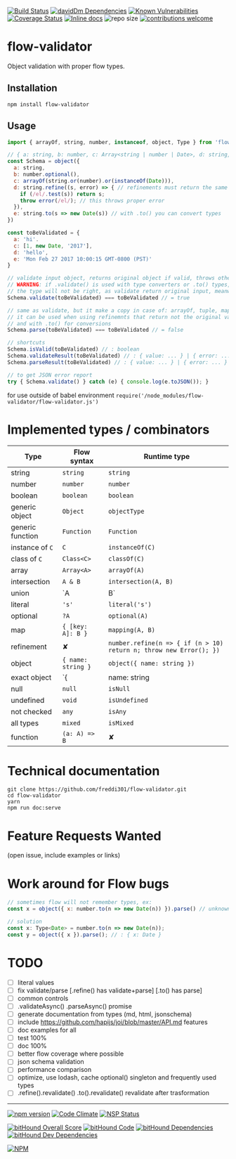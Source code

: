 [![Build Status](https://travis-ci.org/freddi301/flow-validator.svg?branch=master)](https://travis-ci.org/freddi301/flow-validator)
[![davidDm Dependencies](https://david-dm.org/freddi301/flow-validator.svg)]()
[![Known Vulnerabilities](https://snyk.io/test/github/freddi301/flow-validator/badge.svg)](https://snyk.io/test/github/freddi301/flow-validator)
[![Coverage Status](https://coveralls.io/repos/github/freddi301/flow-validator/badge.svg?branch=master)](https://coveralls.io/github/freddi301/flow-validator?branch=master)
[![Inline docs](http://inch-ci.org/github/freddi301/flow-validator.svg?branch=master)](http://inch-ci.org/github/freddi301/flow-validator)
![repo size](https://reposs.herokuapp.com/?path=freddi301/flow-validator)
[![contributions welcome](https://img.shields.io/badge/contributions-welcome-brightgreen.svg?style=flat)](https://github.com/dwyl/esta/issues)

# flow-validator

Object validation with proper flow types.

## Installation

```npm install flow-validator```


## Usage

```javascript
import { arrayOf, string, number, instanceof, object, Type } from 'flow-validator';

// { a: string, b: number, c: Array<string | number | Date>, d: string, e: Date }
const Schema = object({
  a: string,
  b: number.optional(),
  c: arrayOf(string.or(number).or(instanceOf(Date))),
  d: string.refine((s, error) => { // refinements must return the same type
    if (/el/.test(s)) return s;
    throw error(/el/); // this throws proper error
  }),
  e: string.to(s => new Date(s)) // with .to() you can convert types
})

const toBeValidated = {
  a: 'hi'.
  c: [1, new Date, '2017'],
  d: 'hello',
  e: 'Mon Feb 27 2017 10:00:15 GMT-0800 (PST)'
}

// validate input object, returns original object if valid, throws otherwise
// WARNING: if .validate() is used with type converters or .to() types,
// the type will not be right, as validate return original input, meanwhile .to() produces a new object
Schema.validate(toBeValidated) === toBeValidated // = true

// same as validate, but it make a copy in case of: arrayOf, tuple, mapping, object, objectExact
// it can be used when using refinemnts that return not the original value
// and with .to() for conversions
Schema.parse(toBeValidated) === toBeValidated // = false

// shortcuts
Schema.isValid(toBeValidated) // : boolean
Schema.validateResult(toBeValidated) // : { value: ... } | { error: ... }
Schema.parseResult(toBeValidated) // : { value: ... } | { error: ... }

// to get JSON error report
try { Schema.validate() } catch (e) { console.log(e.toJSON()); }

```

for use outside of babel environment ```require('/node_modules/flow-validator/flow-validator.js')```

# Implemented types / combinators

| Type | Flow syntax | Runtime type |
|------|-------|-------------|
| string | `string` | `string` |
| number | `number` | `number` |
| boolean | `boolean` | `boolean` |
| generic object | `Object` | `objectType` |
| generic function | `Function` | `Function` |
| instance of `C` | `C` | `instanceOf(C)` |
| class of `C` | `Class<C>` | `classOf(C)` |
| array | `Array<A>` | `arrayOf(A)` |
| intersection | `A & B` | `intersection(A, B)` |
| union | `A | B` | `union(A, B)` |
| literal | `'s'` | `literal('s')` |
| optional | `?A` | `optional(A)` |
| map | `{ [key: A]: B }` | `mapping(A, B)` |
| refinement | ✘ | `number.refine(n => { if (n > 10) return n; throw new Error(); })` |
| object | `{ name: string }` | `object({ name: string })` |
| exact object | `{| name: string |}` | `objectExact({ name: string })` |
| null | `null` | `isNull` |
| undefined | `void` | `isUndefined` |
| not checked | `any` | `isAny` |
| all types | `mixed` | `isMixed` |
| function | `(a: A) => B` | ✘ |

# Technical documentation

```
git clone https://github.com/freddi301/flow-validator.git
cd flow-validator
yarn
npm run doc:serve
```

# Feature Requests Wanted
(open issue, include examples or links)

# Work around for Flow bugs

```javascript
// sometimes flow will not remember types, ex:
const x = object({ x: number.to(n => new Date(n)) }).parse() // unknown type

// solution
const x: Type<Date> = number.to(n => new Date(n));
const y = object({ x }).parse(); // : { x: Date }
```

# TODO

- [ ] literal values
- [ ] fix validate/parse [.refine() has validate+parse] [.to() has parse]
- [ ] common controls
- [ ] .validateAsync() .parseAsync() promise
- [ ] generate documentation from types (md, html, jsonschema)
- [ ] include https://github.com/hapijs/joi/blob/master/API.md features
- [ ] doc examples for all
- [ ] test 100%
- [ ] doc 100%
- [ ] better flow coverage where possible
- [ ] json schema validation
- [ ] performance comparison
- [ ] optimize, use lodash, cache optional() singleton and frequently used types
- [ ] .refine().revalidate() .to().revalidate() revalidate after trasformation

---

[![npm version](https://badge.fury.io/js/flow-validator.svg)](https://badge.fury.io/js/flow-validator)
[![Code Climate](https://codeclimate.com/github/freddi301/flow-validator/badges/gpa.svg)](https://codeclimate.com/github/freddi301/flow-validator)
[![NSP Status](https://nodesecurity.io/orgs/frederik-batuna/projects/f9a6e9b9-c6d8-4cfb-84c0-548310794dcb/badge)](https://nodesecurity.io/orgs/frederik-batuna/projects/f9a6e9b9-c6d8-4cfb-84c0-548310794dcb)

[![bitHound Overall Score](https://www.bithound.io/github/freddi301/flow-validator/badges/score.svg)](https://www.bithound.io/github/freddi301/flow-validator)
[![bitHound Code](https://www.bithound.io/github/freddi301/flow-validator/badges/code.svg)](https://www.bithound.io/github/freddi301/flow-validator)
[![bitHound Dependencies](https://www.bithound.io/github/freddi301/flow-validator/badges/dependencies.svg)](https://www.bithound.io/github/freddi301/flow-validator/master/dependencies/npm)
[![bitHound Dev Dependencies](https://www.bithound.io/github/freddi301/flow-validator/badges/devDependencies.svg)](https://www.bithound.io/github/freddi301/flow-validator/master/dependencies/npm)

[![NPM](https://nodei.co/npm/flow-validator.png?downloads=true&downloadRank=true&stars=true)](https://nodei.co/npm/flow-validator/)
